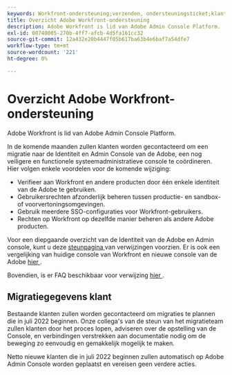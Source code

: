 ```yaml
---
keywords: Workfront-ondersteuning;verzenden, ondersteuningsticket;klantenondersteuning
title: Overzicht Adobe Workfront-ondersteuning
description: Adobe Workfront is lid van Adobe Admin Console Platform.
exl-id: 00740005-270b-4ff7-afcb-4d5fa161cc32
source-git-commit: 12a432e20b4447f05b617ba63b4e6baf7a54dfe7
workflow-type: tm+mt
source-wordcount: '221'
ht-degree: 0%

---
```


# Overzicht Adobe Workfront-ondersteuning

Adobe Workfront is lid van Adobe Admin Console Platform.

In de komende maanden zullen klanten worden gecontacteerd om een migratie naar de Identiteit en Admin Console van de Adobe, een nog veiligere en functionele systeemadministratieve console te coördineren. Hier volgen enkele voordelen voor de komende wijziging:

* Verifieer aan Workfront en andere producten door één enkele identiteit van de Adobe te gebruiken.
* Gebruikersrechten afzonderlijk beheren tussen productie- en sandbox- of voorvertoningsomgevingen.
* Gebruik meerdere SSO-configuraties voor Workfront-gebruikers.
* Rechten op Workfront op dezelfde manier beheren als andere Adobe producten.

Voor een diepgaande overzicht van de Identiteit van de Adobe en Admin console, kunt u deze [ steunpagina ](https://helpx.adobe.com/enterprise/admin-guide.html) van verwijzingen voorzien. Er is ook een vergelijking van huidige console van Workfront en nieuwe console van de Adobe [ hier ](https://one.workfront.com/s/document-item?bundleId=the-new-workfront-experience&amp;topicId=Content%2FAdministration_and_Setup%2FGet_started-WF_administration%2Factions-in-admin-console.htm&amp;_LANG=enus).

<!--
New URL for July 27:
https://experienceleague.adobe.com/docs/workfront/using/administration-and-setup/get-started-administration/actions-in-admin-console.html
-->

Bovendien, is er FAQ beschikbaar voor verwijzing [ hier ](faq.md).

## Migratiegegevens klant

Bestaande klanten zullen worden gecontacteerd om migraties te plannen die in juli 2022 beginnen.  Onze collega&#39;s van de steun van het migratieteam zullen klanten door het proces lopen, adviseren over de opstelling van de Console, en verbindingen verstrekken aan documentatie nodig om de beweging zo eenvoudig en gemakkelijk mogelijk te maken.

Netto nieuwe klanten die in juli 2022 beginnen zullen automatisch op Adobe Admin Console worden geplaatst en vereisen geen verdere acties.